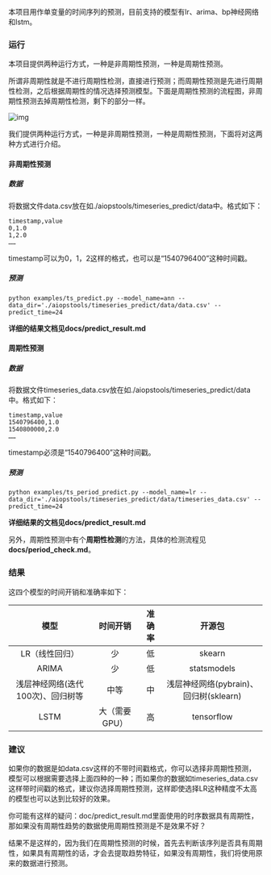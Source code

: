 本项目用作单变量的时间序列的预测，目前支持的模型有lr、arima、bp神经网络和lstm。

### 运行

本项目提供两种运行方式，一种是非周期性预测，一种是周期性预测。

所谓非周期性就是不进行周期性检测，直接进行预测；而周期性预测是先进行周期性检测，之后根据周期性的情况选择预测模型。下面是周期性预测的流程图，非周期性预测去掉周期性检测，剩下的部分一样。

![img](https://ws1.sinaimg.cn/large/006tNbRwly1fx6k2ynpz7j30jo0aj74n.jpg)

我们提供两种运行方式，一种是非周期性预测，一种是周期性预测，下面将对这两种方式进行介绍。

#### 非周期性预测

##### 数据

将数据文件data.csv放在如./aiopstools/timeseries_predict/data中。格式如下：

```
timestamp,value
0,1.0
1,2.0
……
```

timestamp可以为0，1，2这样的格式，也可以是“1540796400”这种时间戳。

##### 预测

```
python examples/ts_predict.py --model_name=ann --data_dir='./aiopstools/timeseries_predict/data/data.csv' --predict_time=24
```

**详细的结果文档见docs/predict_result.md**

#### 周期性预测

##### 数据

将数据文件timeseries_data.csv放在如./aiopstools/timeseries_predict/data中。格式如下：

```
timestamp,value
1540796400,1.0
1540800000,2.0
……
```

timestamp必须是“1540796400”这种时间戳。

##### 预测

```
python examples/ts_period_predict.py --model_name=lr --data_dir='./aiopstools/timeseries_predict/data/timeseries_data.csv' --predict_time=24
```

**详细结果的文档见docs/predict_result.md**

另外，周期性预测中有个**周期性检测**的方法，具体的检测流程见**docs/period_check.md**。

### 结果

这四个模型的时间开销和准确率如下：

|               模型                |   时间开销    | 准确率 |                 开源包                 |
| :-------------------------------: | :-----------: | :----: | :------------------------------------: |
|          LR（线性回归）           |      少       |   低   |                 skearn                 |
|               ARIMA               |      少       |   低   |              statsmodels               |
| 浅层神经网络(迭代100次)、回归树等 |     中等      |   中   | 浅层神经网络(pybrain)、回归树(sklearn) |
|               LSTM                | 大（需要GPU） |   高   |               tensorflow               |

### 建议

如果你的数据是如data.csv这样的不带时间戳格式，你可以选择非周期性预测，模型可以根据需要选择上面四种的一种；而如果你的数据如timeseries_data.csv这样带时间戳的格式，建议你选择周期性预测，这样即使选择LR这种精度不太高的模型也可以达到比较好的效果。

你可能有这样的疑问：doc/predict_result.md里面使用的时序数据具有周期性，那如果没有周期性趋势的数据使用周期性预测是不是效果不好？

结果不是这样的，因为我们在周期性预测的时候，首先去判断该序列是否具有周期性，如果具有周期性的话，才会去提取趋势特征，如果没有周期性，我们将使用原来的数据进行预测。